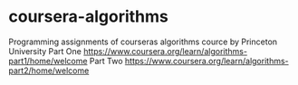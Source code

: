 # coursera-algorithms
Programming assignments of courseras algorithms cource by Princeton University
Part One https://www.coursera.org/learn/algorithms-part1/home/welcome
Part Two https://www.coursera.org/learn/algorithms-part2/home/welcome
